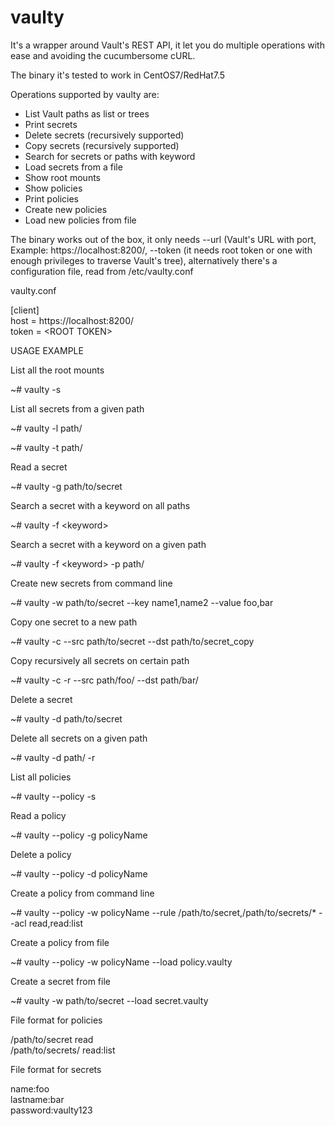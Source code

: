 # vaulty

It's a wrapper around Vault's  REST API, it let you do multiple operations with ease and avoiding the cucumbersome cURL.

The binary it's tested to work in CentOS7/RedHat7.5

Operations supported by vaulty are:

- List Vault paths as list or trees
- Print secrets
- Delete secrets (recursively supported)
- Copy secrets (recursively supported)
- Search for secrets or paths with keyword
- Load secrets from a file 
- Show root mounts 
- Show policies 
- Print policies 
- Create new policies 
- Load new policies from file

The binary works out of the box, it only needs --url (Vault's URL with port, Example: https://localhost:8200/, --token (it needs root token or one with enough privileges to traverse Vault's tree), alternatively there's a configuration file, read from /etc/vaulty.conf 

vaulty.conf

\[client\]  
host = https://localhost:8200/  
token = \<ROOT TOKEN\>  


USAGE EXAMPLE

List all the root mounts
 
~# vaulty -s

List all secrets from a given path 

~# vaulty -l path/

~# vaulty -t path/

Read a secret 

~# vaulty -g path/to/secret

Search a secret with a keyword on all paths

~# vaulty -f \<keyword\>

Search a secret with a keyword on a given path

~# vaulty -f \<keyword\> -p path/

Create new secrets from command line

~# vaulty -w path/to/secret --key name1,name2 --value foo,bar

Copy one secret to a new path 

~# vaulty -c --src path/to/secret --dst path/to/secret_copy 

Copy recursively all secrets on certain path

~# vaulty -c -r --src path/foo/ --dst path/bar/

Delete a secret

~# vaulty -d path/to/secret

Delete all secrets on a given path

~# vaulty -d path/ -r 


List all policies 

~# vaulty --policy -s

Read a policy 

~# vaulty --policy -g policyName

Delete a policy 

~# vaulty --policy -d policyName

Create a policy from command line 

~# vaulty --policy -w policyName --rule /path/to/secret,/path/to/secrets/* --acl read,read:list

Create a policy from file 

~# vaulty --policy -w policyName --load policy.vaulty
 
Create a secret from file 

~# vaulty -w path/to/secret --load secret.vaulty


File format for policies 

/path/to/secret read  
/path/to/secrets/ read:list  

File format for secrets

name:foo  
lastname:bar  
password:vaulty123 
